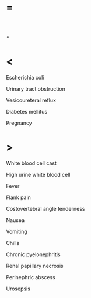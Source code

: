 # =

# .

# <

Escherichia coli

Urinary tract obstruction

Vesicoureteral reflux

Diabetes mellitus

Pregnancy

# >

White blood cell cast

High urine white blood cell

Fever

Flank pain

Costovertebral angle tenderness

Nausea

Vomiting

Chills

Chronic pyelonephritis

Renal papillary necrosis

Perinephric abscess

Urosepsis

